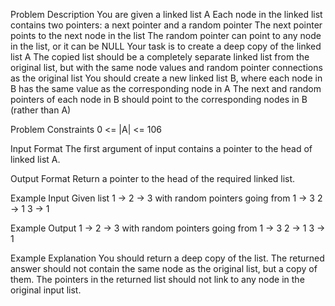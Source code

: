 

Problem Description
You are given a linked list A
Each node in the linked list contains two pointers: a next pointer and a random pointer
The next pointer points to the next node in the list
The random pointer can point to any node in the list, or it can be NULL
Your task is to create a deep copy of the linked list A
The copied list should be a completely separate linked list from the original list, but with the same node values and random pointer connections as the original list
You should create a new linked list B, where each node in B has the same value as the corresponding node in A
The next and random pointers of each node in B should point to the corresponding nodes in B (rather than A)


Problem Constraints
0 <= |A| <= 106



Input Format
The first argument of input contains a pointer to the head of linked list A.



Output Format
Return a pointer to the head of the required linked list.



Example Input
Given list
   1 -> 2 -> 3
with random pointers going from
  1 -> 3
  2 -> 1
  3 -> 1
  


Example Output
   1 -> 2 -> 3
with random pointers going from
  1 -> 3
  2 -> 1
  3 -> 1
  


Example Explanation
You should return a deep copy of the list. The returned answer should not contain the same node as the original list, but a copy of them. The pointers in the returned list should not link to any node in the original input list.